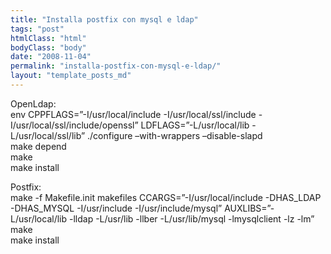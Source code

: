 ```yaml
---
title: "Installa postfix con mysql e ldap"
tags: "post"
htmlClass: "html"
bodyClass: "body"
date: "2008-11-04"
permalink: "installa-postfix-con-mysql-e-ldap/"
layout: "template_posts_md"
---
```

<p>OpenLdap:<br />
env CPPFLAGS=&#8221;-I/usr/local/include -I/usr/local/ssl/include -I/usr/local/ssl/include/openssl&#8221; LDFLAGS=&#8221;-L/usr/local/lib -L/usr/local/ssl/lib&#8221; ./configure &#8211;with-wrappers &#8211;disable-slapd<br />
make depend<br />
make<br />
make install</p>
<p>Postfix:<br />
make -f Makefile.init makefiles CCARGS=&#8221;-I/usr/local/include -DHAS_LDAP -DHAS_MYSQL -I/usr/include -I/usr/include/mysql&#8221; AUXLIBS=&#8221;-L/usr/local/lib -lldap -L/usr/lib -llber -L/usr/lib/mysql -lmysqlclient -lz -lm&#8221;<br />
make<br />
make install</p>

